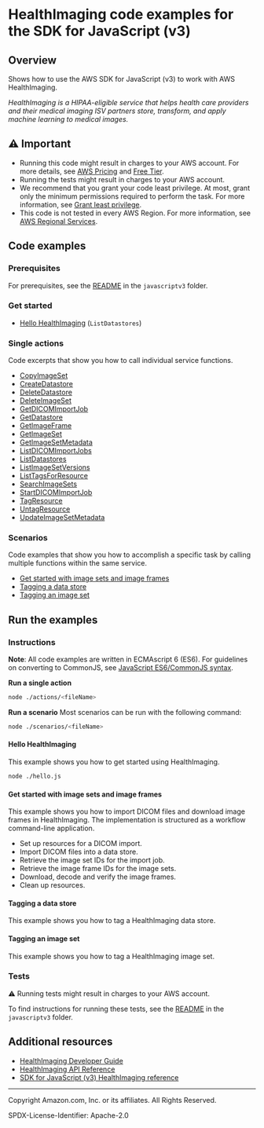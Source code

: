 # HealthImaging code examples for the SDK for JavaScript (v3)

## Overview

Shows how to use the AWS SDK for JavaScript (v3) to work with AWS HealthImaging.

<!--custom.overview.start-->
<!--custom.overview.end-->

_HealthImaging is a HIPAA-eligible service that helps health care providers and their medical imaging ISV partners store, transform, and apply machine learning to medical images._

## ⚠ Important

* Running this code might result in charges to your AWS account. For more details, see [AWS Pricing](https://aws.amazon.com/pricing/) and [Free Tier](https://aws.amazon.com/free/).
* Running the tests might result in charges to your AWS account.
* We recommend that you grant your code least privilege. At most, grant only the minimum permissions required to perform the task. For more information, see [Grant least privilege](https://docs.aws.amazon.com/IAM/latest/UserGuide/best-practices.html#grant-least-privilege).
* This code is not tested in every AWS Region. For more information, see [AWS Regional Services](https://aws.amazon.com/about-aws/global-infrastructure/regional-product-services).

<!--custom.important.start-->
<!--custom.important.end-->

## Code examples

### Prerequisites

For prerequisites, see the [README](../../README.md#Prerequisites) in the `javascriptv3` folder.


<!--custom.prerequisites.start-->
<!--custom.prerequisites.end-->

### Get started

- [Hello HealthImaging](hello.js#L6) (`ListDatastores`)


### Single actions

Code excerpts that show you how to call individual service functions.

- [CopyImageSet](actions/copy-image-set.js#L6)
- [CreateDatastore](actions/create-datastore.js#L6)
- [DeleteDatastore](actions/delete-datastore.js#L6)
- [DeleteImageSet](actions/delete-image-set.js#L6)
- [GetDICOMImportJob](actions/get-dicom-import-job.js#L6)
- [GetDatastore](actions/get-datastore.js#L6)
- [GetImageFrame](actions/get-image-frame.js#L7)
- [GetImageSet](actions/get-image-set.js#L6)
- [GetImageSetMetadata](actions/get-image-set-metadata.js#L6)
- [ListDICOMImportJobs](actions/list-dicom-import-jobs.js#L6)
- [ListDatastores](actions/list-datastores.js#L6)
- [ListImageSetVersions](actions/list-image-set-versions.js#L6)
- [ListTagsForResource](actions/list-tags-for-resource.js#L6)
- [SearchImageSets](actions/search-image-sets.js#L6)
- [StartDICOMImportJob](actions/start-dicom-import-job.js#L6)
- [TagResource](actions/tag-resource.js#L6)
- [UntagResource](actions/untag-resource.js#L6)
- [UpdateImageSetMetadata](actions/update-image-set-metadata.js#L10)

### Scenarios

Code examples that show you how to accomplish a specific task by calling multiple
functions within the same service.

- [Get started with image sets and image frames](scenarios/health-image-sets/index.js)
- [Tagging a data store](scenarios/tagging-datastores.js)
- [Tagging an image set](scenarios/tagging-imagesets.js)


<!--custom.examples.start-->
<!--custom.examples.end-->

## Run the examples

### Instructions

**Note**: All code examples are written in ECMAscript 6 (ES6). For guidelines on converting to CommonJS, see
[JavaScript ES6/CommonJS syntax](https://docs.aws.amazon.com/sdk-for-javascript/v3/developer-guide/sdk-examples-javascript-syntax.html).

**Run a single action**

```bash
node ./actions/<fileName>
```

**Run a scenario**
Most scenarios can be run with the following command:
```bash
node ./scenarios/<fileName>
```

<!--custom.instructions.start-->
<!--custom.instructions.end-->

#### Hello HealthImaging

This example shows you how to get started using HealthImaging.

```bash
node ./hello.js
```


#### Get started with image sets and image frames

This example shows you how to import DICOM files and download image frames in HealthImaging.</para>
 <para>The implementation is structured as a workflow command-line
 application.


- Set up resources for a DICOM import.
- Import DICOM files into a data store.
- Retrieve the image set IDs for the import job.
- Retrieve the image frame IDs for the image sets.
- Download, decode and verify the image frames.
- Clean up resources.

<!--custom.scenario_prereqs.medical-imaging_Scenario_ImageSetsAndFrames.start-->
<!--custom.scenario_prereqs.medical-imaging_Scenario_ImageSetsAndFrames.end-->


<!--custom.scenarios.medical-imaging_Scenario_ImageSetsAndFrames.start-->
<!--custom.scenarios.medical-imaging_Scenario_ImageSetsAndFrames.end-->

#### Tagging a data store

This example shows you how to tag a HealthImaging data store.


<!--custom.scenario_prereqs.medical-imaging_Scenario_TaggingDataStores.start-->
<!--custom.scenario_prereqs.medical-imaging_Scenario_TaggingDataStores.end-->


<!--custom.scenarios.medical-imaging_Scenario_TaggingDataStores.start-->
<!--custom.scenarios.medical-imaging_Scenario_TaggingDataStores.end-->

#### Tagging an image set

This example shows you how to tag a HealthImaging image set.


<!--custom.scenario_prereqs.medical-imaging_Scenario_TaggingImageSets.start-->
<!--custom.scenario_prereqs.medical-imaging_Scenario_TaggingImageSets.end-->


<!--custom.scenarios.medical-imaging_Scenario_TaggingImageSets.start-->
<!--custom.scenarios.medical-imaging_Scenario_TaggingImageSets.end-->

### Tests

⚠ Running tests might result in charges to your AWS account.


To find instructions for running these tests, see the [README](../../README.md#Tests)
in the `javascriptv3` folder.



<!--custom.tests.start-->
<!--custom.tests.end-->

## Additional resources

- [HealthImaging Developer Guide](https://docs.aws.amazon.com/healthimaging/latest/devguide/what-is.html)
- [HealthImaging API Reference](https://docs.aws.amazon.com/healthimaging/latest/APIReference/Welcome.html)
- [SDK for JavaScript (v3) HealthImaging reference](https://docs.aws.amazon.com/AWSJavaScriptSDK/v3/latest/client/medical-imaging)

<!--custom.resources.start-->
<!--custom.resources.end-->

---

Copyright Amazon.com, Inc. or its affiliates. All Rights Reserved.

SPDX-License-Identifier: Apache-2.0